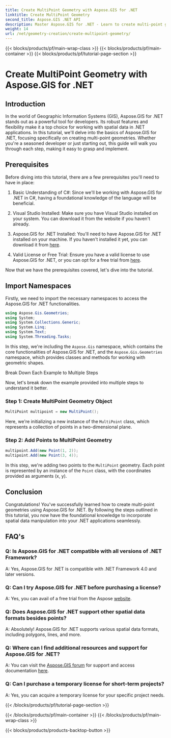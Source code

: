 ```yaml
---
title: Create MultiPoint Geometry with Aspose.GIS for .NET
linktitle: Create MultiPoint Geometry
second_title: Aspose.GIS .NET API
description: Master Aspose.GIS for .NET - Learn to create multi-point geometries effortlessly. Comprehensive tutorial for developers.
weight: 14
url: /net/geometry-creation/create-multipoint-geometry/
---
```


{{< blocks/products/pf/main-wrap-class >}}
{{< blocks/products/pf/main-container >}}
{{< blocks/products/pf/tutorial-page-section >}}

# Create MultiPoint Geometry with Aspose.GIS for .NET

## Introduction

In the world of Geographic Information Systems (GIS), Aspose.GIS for .NET stands out as a powerful tool for developers. Its robust features and flexibility make it a top choice for working with spatial data in .NET applications. In this tutorial, we'll delve into the basics of Aspose.GIS for .NET, focusing specifically on creating multi-point geometries. Whether you're a seasoned developer or just starting out, this guide will walk you through each step, making it easy to grasp and implement.

## Prerequisites

Before diving into this tutorial, there are a few prerequisites you'll need to have in place:

1. Basic Understanding of C#: Since we'll be working with Aspose.GIS for .NET in C#, having a foundational knowledge of the language will be beneficial.

2. Visual Studio Installed: Make sure you have Visual Studio installed on your system. You can download it from the website if you haven't already.

3. Aspose.GIS for .NET Installed: You'll need to have Aspose.GIS for .NET installed on your machine. If you haven't installed it yet, you can download it from [here](https://releases.aspose.com/gis/net/).

4. Valid License or Free Trial: Ensure you have a valid license to use Aspose.GIS for .NET, or you can opt for a free trial from [here](https://releases.aspose.com/).

Now that we have the prerequisites covered, let's dive into the tutorial.

## Import Namespaces

Firstly, we need to import the necessary namespaces to access the Aspose.GIS for .NET functionalities.


```csharp
using Aspose.Gis.Geometries;
using System;
using System.Collections.Generic;
using System.Linq;
using System.Text;
using System.Threading.Tasks;
```

In this step, we're including the `Aspose.Gis` namespace, which contains the core functionalities of Aspose.GIS for .NET, and the `Aspose.Gis.Geometries` namespace, which provides classes and methods for working with geometric shapes.

Break Down Each Example to Multiple Steps

Now, let's break down the example provided into multiple steps to understand it better.

### Step 1: Create MultiPoint Geometry Object

```csharp
MultiPoint multipoint = new MultiPoint();
```

Here, we're initializing a new instance of the `MultiPoint` class, which represents a collection of points in a two-dimensional plane.

### Step 2: Add Points to MultiPoint Geometry

```csharp
multipoint.Add(new Point(1, 2));
multipoint.Add(new Point(3, 4));
```

In this step, we're adding two points to the `MultiPoint` geometry. Each point is represented by an instance of the `Point` class, with the coordinates provided as arguments (x, y).

## Conclusion

Congratulations! You've successfully learned how to create multi-point geometries using Aspose.GIS for .NET. By following the steps outlined in this tutorial, you now have the foundational knowledge to incorporate spatial data manipulation into your .NET applications seamlessly.

## FAQ's

### Q: Is Aspose.GIS for .NET compatible with all versions of .NET Framework?
A: Yes, Aspose.GIS for .NET is compatible with .NET Framework 4.0 and later versions.

### Q: Can I try Aspose.GIS for .NET before purchasing a license?
A: Yes, you can avail of a free trial from the Aspose [website](https://purchase.aspose.com/temporary-license/).

### Q: Does Aspose.GIS for .NET support other spatial data formats besides points?
A: Absolutely! Aspose.GIS for .NET supports various spatial data formats, including polygons, lines, and more.

### Q: Where can I find additional resources and support for Aspose.GIS for .NET?
A: You can visit the [Aspose.GIS forum](https://forum.aspose.com/c/gis/33) for support and access documentation [here](https://reference.aspose.com/gis/net/).

### Q: Can I purchase a temporary license for short-term projects?
A: Yes, you can acquire a temporary license for your specific project needs.

{{< /blocks/products/pf/tutorial-page-section >}}

{{< /blocks/products/pf/main-container >}}
{{< /blocks/products/pf/main-wrap-class >}}

{{< blocks/products/products-backtop-button >}}
